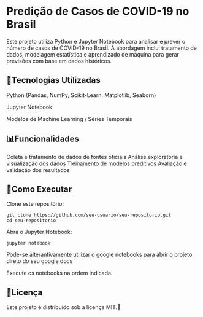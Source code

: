 # Predição de Casos de COVID-19 no Brasil
Este projeto utiliza Python e Jupyter Notebook para analisar e prever o número de casos de COVID-19 no Brasil. A abordagem inclui tratamento de dados, modelagem estatística e aprendizado de máquina para gerar previsões com base em dados históricos.

## 📌Tecnologias Utilizadas

Python (Pandas, NumPy, Scikit-Learn, Matplotlib, Seaborn)

Jupyter Notebook

Modelos de Machine Learning / Séries Temporais


## 📊Funcionalidades

Coleta e tratamento de dados de fontes oficiais
Análise exploratória e visualização dos dados
Treinamento de modelos preditivos
Avaliação e validação dos resultados


## 🚀Como Executar
Clone este repositório:
```
git clone https://github.com/seu-usuario/seu-repositorio.git
cd seu-repositorio
```
Abra o Jupyter Notebook:
```
jupyter notebook
```
Pode-se alterantivamente utilizar o google notebooks para abrir o projeto direto do seu google docs

Execute os notebooks na ordem indicada.
## 📄Licença
Este projeto é distribuído sob a licença MIT.🚀
